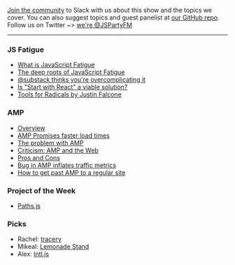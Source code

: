 [Join the community](https://changelog.com/community) to Slack with us about this show and the topics we cover. You can also suggest topics and guest panelist at [our GitHub repo](https://github.com/thechangelog/jsparty). Follow us on Twitter ~> [we're @JSPartyFM](https://twitter.com/jspartyfm)

---

### JS Fatigue

- [What is JavaScript Fatigue](http://thefullstack.xyz/javascript-fatigue/)
- [The deep roots of JavaScript Fatigue](https://segment.com/blog/the-deep-roots-of-js-fatigue/)
- [@substack thinks you're overcomplicating it](https://www.reddit.com/r/node/comments/5t2hc8/stepbystep_tutorial_to_build_a_modern_javascript/ddkk1v7/)
- [Is "Start with React" a viable solution?](https://medium.freecodecamp.com/a-study-plan-to-cure-javascript-fatigue-8ad3a54f2eb1#.7fdd72qa5)
- [Tools for Radicals by Justin Falcone](https://hackernoon.com/tools-for-radicals-73b7cbbfc276#.m1067mtie)

### AMP

- [Overview](https://www.ampproject.org/learn/overview/)
- [AMP Promises faster load times](https://www.wsj.com/articles/googles-accelerated-mobile-pages-promises-faster-loads-1444229638)
- [The problem with AMP](https://80x24.net/post/the-problem-with-amp/)
- [Criticism: AMP and the Web](https://timkadlec.com/2017/03/amp-and-the-web/)
- [Pros and Cons](https://www.appticles.com/blog/2016/07/debating-the-pros-and-cons-of-google-accelerated-mobile-pages-amp/)
- [Bug in AMP inflates traffic metrics](http://www.businessinsider.com/a-bug-in-googles-amp-pages-is-inflating-traffic-metrics-2017-3)
- [How to get past AMP to a regular site](https://lifehacker.com/how-to-get-past-a-google-amp-page-to-the-normal-version-1793085123)

### Project of the Week

- [Paths.js](https://github.com/andreaferretti/paths-js)

### Picks

- Rachel: [tracery](https://github.com/galaxykate/tracery)
- Mikeal: [Lemonade Stand](https://github.com/nayafia/lemonade-stand)
- Alex: [Intl.js](https://github.com/andyearnshaw/Intl.js/)